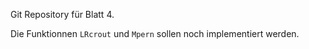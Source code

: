 Git Repository für Blatt 4.

Die Funktionnen ```LRcrout``` und ```Mpern``` sollen noch implementiert werden.
